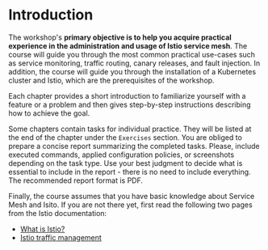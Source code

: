 # Introduction

The workshop's **primary objective is to help you acquire practical experience in the administration and usage of Istio service mesh**. The course will guide you through the most common practical use-cases such as service monitoring, traffic routing, canary releases, and fault injection. In addition, the course will guide you through the installation of a Kubernetes cluster and Istio, which are the prerequisites of the workshop.

Each chapter provides a short introduction to familiarize yourself with a feature or a problem and then gives step-by-step instructions describing how to achieve the goal.

Some chapters contain tasks for individual practice. They will be listed at the end of the chapter under the `Exercises` section. You are obliged to prepare a concise report summarizing the completed tasks. Please, include executed commands, applied configuration policies, or screenshots depending on the task type. Use your best judgment to decide what is essential to include in the report - there is no need to include everything. The recommended report format is PDF.

Finally, the course assumes that you have basic knowledge about Service Mesh and Isito. If you are not there yet, first read the following two pages from the Istio documentation:

* [What is Istio?](https://istio.io/docs/concepts/what-is-istio/)
* [Istio traffic management](https://istio.io/docs/concepts/traffic-management/)
